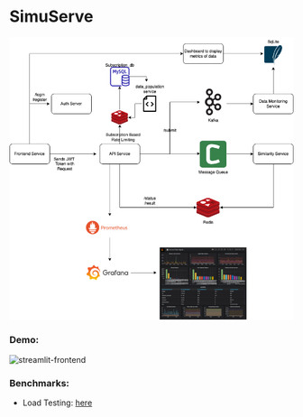 # SimuServe

![architecture](https://github.com/DoddiC/SimuServe/blob/main/essentials/architecture.png)

### Demo:
![streamlit-frontend](https://user-images.githubusercontent.com/46635452/210269580-5c7ea254-e427-4dc8-bf39-f80cafd65cc2.gif)


### Benchmarks:
- Load Testing: [here](./performance_tests/load_test)
